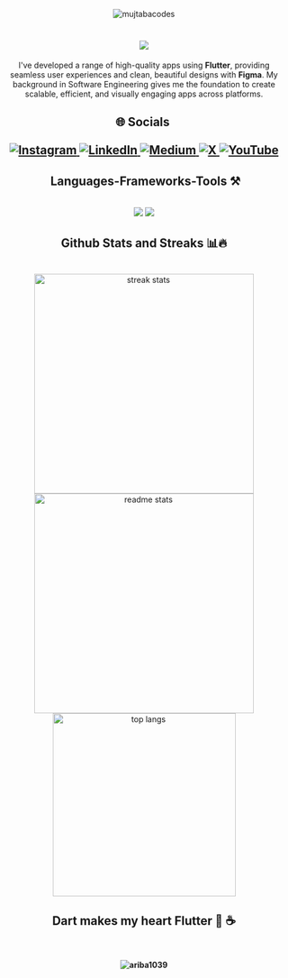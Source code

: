 
<p align="center"><img align="center" src="https://media.giphy.com/media/v1.Y2lkPTc5MGI3NjExaDlwNHFrcXFpYXM5OWRsc3l4NzlwMGliZHZjbm1sZjRtdmpkZmY0NSZlcD12MV9naWZzX3NlYXJjaCZjdD1n/E89xxATM4iZoPdr6Tb/giphy.gif" alt="mujtabacodes" /></p>
<h1 align="center">
 <img src="https://readme-typing-svg.herokuapp.com/?font=Righteous&size=35&center=true&vCenter=true&width=500&height=70&duration=4000&lines=I'm+Ariba ;+Software Engineer  ;A+Mobile+Application+Developer+📱;+Flutter+Expert ;+Multi-platform+App+Developer;" />
</h1>


<p align="center">
I've developed a range of high-quality apps using <strong>Flutter</strong>, providing seamless user experiences and clean, beautiful designs with <strong>Figma</strong>. My background in Software Engineering gives me the foundation to create scalable, efficient, and visually engaging apps across platforms.
</p>



 <h2 align="center">🌐 Socials  ️
<div align="center"> <br>

  <a href="https://instagram.com/ariba.dev">
    <img src="https://img.shields.io/badge/Instagram-%23E4405F.svg?logo=Instagram&logoColor=white" alt="Instagram" />
  </a>
  <a href="https://linkedin.com/in/ariba1039">
    <img src="https://img.shields.io/badge/LinkedIn-%230077B5.svg?logo=linkedin&logoColor=white" alt="LinkedIn" />
  </a>
  <a href="https://medium.com/@aribadev">
    <img src="https://img.shields.io/badge/Medium-12100E?logo=medium&logoColor=white" alt="Medium" />
  </a>
  <a href="https://x.com/ariba_hussain10">
    <img src="https://img.shields.io/badge/X-black.svg?logo=X&logoColor=white" alt="X" />
  </a>
  <a href="https://www.youtube.com/@ariba.dev10">
    <img src="https://img.shields.io/badge/YouTube-%23FF0000.svg?logo=YouTube&logoColor=white" alt="YouTube" />
  </a>
</div>


  <h2 align="center">️ Languages-Frameworks-Tools ⚒️</h2>
<br/>
<div align="center">
    <img src="https://skillicons.dev/icons?i=flutter,dart,typescript,html,css,
nodejs,firebase,supabase,appwrite" />
    <img src="https://skillicons.dev/icons?i=git,github,mysql,mongodb,aws,java,javascript,postman,figma,react,xd" /><br>
     
  

<h2 align="center"> Github Stats and Streaks 📊🔥</h2>
<br>
<div align=center>
 <img width=390 src="https://github-readme-streak-stats-salesp07.vercel.app/?user=ariba1039&count_private=true&theme=react&border_radius=10" alt="streak stats"/>
 <img width=390 src="https://github-readme-stats-salesp07.vercel.app/api?username=ariba1039&count_private=true&show_icons=true&theme=react&rank_icon=github&border_radius=10" alt="readme stats" />
 <br/>
 <img width=325 align="center" src="https://github-readme-stats-salesp07.vercel.app/api/top-langs/?username=ariba1039&hide=HTML&langs_count=8&layout=compact&theme=react&border_radius=10&size_weight=0.5&count_weight=0.5&exclude_repo=github-readme-stats" alt="top langs" />
</div><h2 align="center"> Dart makes my heart Flutter 💜 ☕️ </h2>
<br/>
<div align="center">
  
**<p align="center"><img align="center" src="https://media0.giphy.com/media/CcwLAV11cALh3OuEJ5/giphy.gif?cid=ecf05e47smrczov1mdgwlsn80gf8up6dgma2m3vhzrc2yqzv&rid=giphy.gif&ct=g" alt="ariba1039" /></p>**
  
<!-- Proudly created with GPRM ( https://gprm.itsvg.in ) -->

